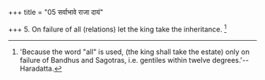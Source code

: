 +++
title = "05 सर्वाभावे राजा दायं"

+++
5. On failure of all (relations) let the king take the inheritance. [^4] 


[^4]:  'Because the word "all" is used, (the king shall take the estate) only on failure of Bandhus and Sagotras, i.e. gentiles within twelve degrees.'--Haradatta.

